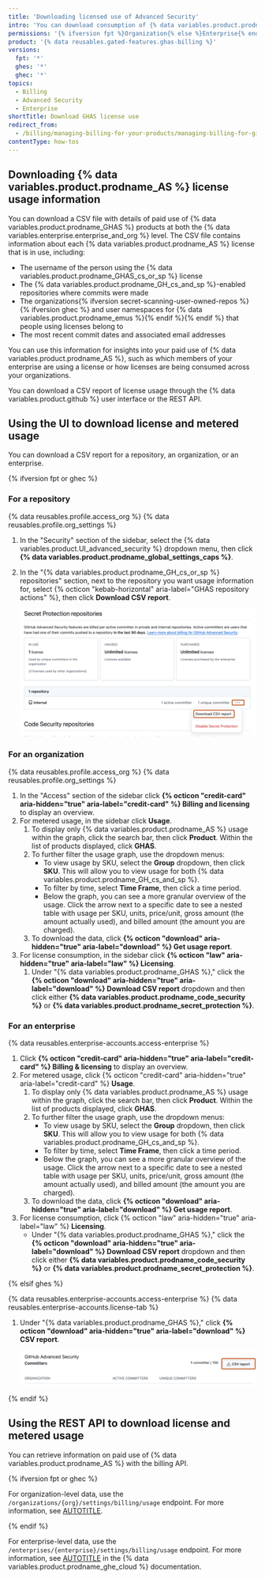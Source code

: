 ```yaml
---
title: 'Downloading licensed use of Advanced Security'
intro: 'You can download consumption of {% data variables.product.prodname_GHAS %} licenses by your {% data variables.enterprise.enterprise_or_org %}: volume/subscription licenses or metered usage.'
permissions: '{% ifversion fpt %}Organization{% else %}Enterprise{% endif %} owners with {% data variables.product.prodname_AS %}'
product: '{% data reusables.gated-features.ghas-billing %}'
versions:
  fpt: '*'
  ghes: '*'
  ghec: '*'
topics:
  - Billing
  - Advanced Security
  - Enterprise
shortTitle: Download GHAS license use
redirect_from:
  - /billing/managing-billing-for-your-products/managing-billing-for-github-advanced-security/downloading-your-github-advanced-security-usage
contentType: how-tos
---
```


## Downloading {% data variables.product.prodname_AS %} license usage information

You can download a CSV file with details of paid use of {% data variables.product.prodname_GHAS %} products at both the {% data variables.enterprise.enterprise_and_org %} level. The CSV file contains information about each {% data variables.product.prodname_AS %} license that is in use, including:

* The username of the person using the {% data variables.product.prodname_GHAS_cs_or_sp %} license
* The {% data variables.product.prodname_GH_cs_and_sp %}-enabled repositories where commits were made
* The organizations{% ifversion secret-scanning-user-owned-repos %}{% ifversion ghec %} and user namespaces for {% data variables.product.prodname_emus %}{% endif %}{% endif %} that people using licenses belong to
* The most recent commit dates and associated email addresses

You can use this information for insights into your paid use of {% data variables.product.prodname_AS %}, such as which members of your enterprise are using a license or how licenses are being consumed across your organizations.

You can download a CSV report of license usage through the {% data variables.product.github %} user interface or the REST API.

## Using the UI to download license and metered usage

You can download a CSV report for a repository, an organization, or an enterprise.

{% ifversion fpt or ghec %}

### For a repository

{% data reusables.profile.access_org %}
{% data reusables.profile.org_settings %}
1. In the "Security" section of the sidebar, select the {% data variables.product.UI_advanced_security %} dropdown menu, then click **{% data variables.product.prodname_global_settings_caps %}**.
1. In the "{% data variables.product.prodname_GH_cs_or_sp %} repositories" section, next to the repository you want usage information for, select {% octicon "kebab-horizontal" aria-label="GHAS repository actions" %}, then click **Download CSV report**.

   ![Screenshot of the table for {% data variables.product.prodname_GH_secret_protection %} usage. The horizontal kebab icon and "Download CSV report" button are outlined in orange.](/assets/images/help/billing/ghas-billing-table-repository-csv.png)

### For an organization

{% data reusables.profile.access_org %}
{% data reusables.profile.org_settings %}
1. In the "Access" section of the sidebar click **{% octicon "credit-card" aria-hidden="true" aria-label="credit-card" %} Billing and licensing** to display an overview.
1. For metered usage, in the sidebar click **Usage**.
   1. To display only {% data variables.product.prodname_AS %} usage within the graph, click the search bar, then click **Product**. Within the list of products displayed, click **GHAS**.
   1. To further filter the usage graph, use the dropdown menus:
      * To view usage by SKU, select the **Group** dropdown, then click **SKU**. This will allow you to view usage for both {% data variables.product.prodname_GH_cs_and_sp %}.
      * To filter by time, select **Time Frame**, then click a time period.
      * Below the graph, you can see a more granular overview of the usage. Click the arrow next to a specific date to see a nested table with usage per SKU, units, price/unit, gross amount (the amount actually used), and billed amount (the amount you are charged).
   1. To download the data, click **{% octicon "download" aria-hidden="true" aria-label="download" %} Get usage report**.
1. For license consumption, in the sidebar click **{% octicon "law" aria-hidden="true" aria-label="law" %} Licensing**.
   1. Under "{% data variables.product.prodname_GHAS %}," click the **{% octicon "download" aria-hidden="true" aria-label="download" %} Download CSV report** dropdown and then click either **{% data variables.product.prodname_code_security %}** or **{% data variables.product.prodname_secret_protection %}**.

### For an enterprise

{% data reusables.enterprise-accounts.access-enterprise %}
1. Click **{% octicon "credit-card" aria-hidden="true" aria-label="credit-card" %} Billing & licensing** to display an overview.
1. For metered usage, click {% octicon "credit-card" aria-hidden="true" aria-label="credit-card" %} **Usage**.
   1. To display only {% data variables.product.prodname_AS %} usage within the graph, click the search bar, then click **Product**. Within the list of products displayed, click **GHAS**.
   1. To further filter the usage graph, use the dropdown menus:
        * To view usage by SKU, select the **Group** dropdown, then click **SKU**. This will allow you to view usage for both {% data variables.product.prodname_GH_cs_and_sp %}.
        * To filter by time, select **Time Frame**, then click a time period.
        * Below the graph, you can see a more granular overview of the usage. Click the arrow next to a specific date to see a nested table with usage per SKU, units, price/unit, gross amount (the amount actually used), and billed amount (the amount you are charged).
   1. To download the data, click **{% octicon "download" aria-hidden="true" aria-label="download" %} Get usage report**.
1. For license consumption, click {% octicon "law" aria-hidden="true" aria-label="law" %} **Licensing**.
   * Under "{% data variables.product.prodname_GHAS %}," click the **{% octicon "download" aria-hidden="true" aria-label="download" %} Download CSV report** dropdown and then click either **{% data variables.product.prodname_code_security %}** or **{% data variables.product.prodname_secret_protection %}**.

{% elsif ghes %}

{% data reusables.enterprise-accounts.access-enterprise %}
{% data reusables.enterprise-accounts.license-tab %}
1. Under "{% data variables.product.prodname_GHAS %}," click **{% octicon "download" aria-hidden="true" aria-label="download" %} CSV report**.

   ![Screenshot of the licensing screen. The "CSV Report" button is highlighted with an orange outline.](/assets/images/enterprise/ghas/download-csv-report-ghes-3.9.png)

{% endif %}

## Using the REST API to download license and metered usage

You can retrieve information on paid use of {% data variables.product.prodname_AS %} with the billing API.

{% ifversion fpt or ghec %}

For organization-level data, use the `/organizations/{org}/settings/billing/usage` endpoint. For more information, see [AUTOTITLE](/rest/billing/enhanced-billing?apiVersion=2022-11-28).

{% endif %}

For enterprise-level data, use the `/enterprises/{enterprise}/settings/billing/usage` endpoint. For more information, see [AUTOTITLE](/enterprise-cloud@latest/rest/enterprise-admin/billing?apiVersion=2022-11-28#get-billing-usage-report-for-an-enterprise) in the {% data variables.product.prodname_ghe_cloud %} documentation.
